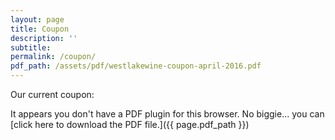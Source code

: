 ```yaml
---
layout: page
title: Coupon
description: ''
subtitle:
permalink: /coupon/
pdf_path: /assets/pdf/westlakewine-coupon-april-2016.pdf
---
```



Our current coupon:

<object data="{{ page.pdf_path }}#page=1&zoom=30" type="application/pdf" width="100%" height="800px" internalinstanceid="11">It appears you don't have a PDF plugin for this browser. No biggie... you can [click here to download the PDF file.]({{ page.pdf_path }})</object>